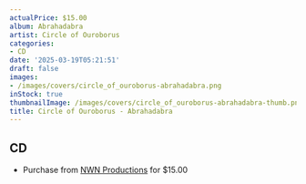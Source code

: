 ```yaml
---
actualPrice: $15.00
album: Abrahadabra
artist: Circle of Ouroborus
categories:
- CD
date: '2025-03-19T05:21:51'
draft: false
images:
- /images/covers/circle_of_ouroborus-abrahadabra.png
inStock: true
thumbnailImage: /images/covers/circle_of_ouroborus-abrahadabra-thumb.png
title: Circle of Ouroborus - Abrahadabra
---
```


## CD
* Purchase from [NWN Productions](http://shop.nwnprod.com/index.php?route=product/product&path=93&product_id=60866&sort=pd.name&order=ASC) for $15.00
